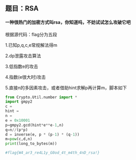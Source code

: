 ## 题目：RSA

#### 一种很热门的加密方式叫rsa，你知道吗，不妨试试怎么攻破它吧

根据源代码：flag分为五段

1.已知p,q,c,e常规解法得m

2.dp泄露攻击算法

3.低指数e的攻击

4.指数(e很大时)攻击

5.直接n的多因素攻击，或者借助hint求解p再计算m，脚本如下

```python
from Crypto.Util.number import *
import gmpy2
c = 
hint = 
n = 
e = 0x10001
p=gmpy2.gcd(hint*e**e-1,n)
q=n//(p*p)
d = inverse(e, p * (p-1) * (q-1))
m=pow(c,d,n)
print(long_to_bytes(m))

#flag{W4_ar3_re4L1y_G0od_4t_m4th_4nD_rsa!}
```

